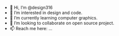 - 👋 Hi, I’m @design316
- 👀 I’m interested in design and code.
- 🌱 I’m currently learning computer graphics.
- 💞️ I’m looking to collaborate on open source project.
- 📫 Reach me here: ...

<!---
design316/design316 is a ✨ special ✨ repository because its `README.md` (this file) appears on your GitHub profile.
You can click the Preview link to take a look at your changes.
--->
